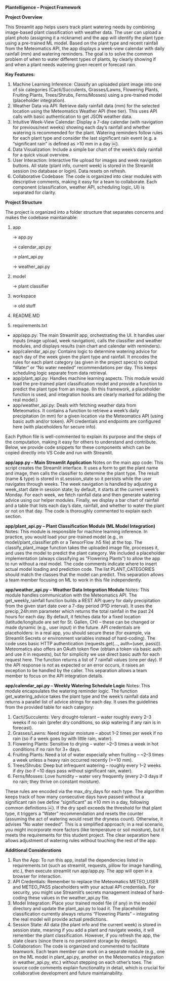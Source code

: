 **Plantelligence – Project Framework**

**Project Overview**

This Streamlit app helps users track plant watering needs by combining image-based plant classification with weather data. The user can upload a plant photo (assigning it a nickname) and the app will identify the plant type using a pre-trained ML model. Based on the plant type and recent rainfall from the Meteomatics API, the app displays a week-view calendar with daily rainfall (mm) and watering reminders. The goal is to solve the common problem of when to water different types of plants, by clearly showing if and when a plant needs watering given recent or forecast rain.

**Key Features:**
1. Machine Learning Inference: Classify an uploaded plant image into one of six categories (Cacti/Succulents, Grasses/Lawns, Flowering Plants, Fruiting Plants, Trees/Shrubs, Ferns/Mosses) using a pre-trained model (placeholder integration).
2. Weather Data via API: Retrieve daily rainfall data (mm) for the selected location using the Meteomatics Weather API (free tier). This uses API calls with basic authentication to get JSON weather data.
3. Intuitive Week-View Calendar: Display a 7-day calendar (with navigation for previous/next weeks) showing each day’s rainfall and whether watering is recommended for the plant. Watering reminders follow rules for each plant type and consider the last significant rain event (e.g. a “significant rain” is defined as >10 mm in a day ￼).
4. Data Visualization: Include a simple bar chart of the week’s daily rainfall for a quick visual overview.
5. User Interaction: Interactive file upload for images and week navigation buttons. All state (plant info, current week) is stored in the Streamlit session (no database or login). Data resets on refresh.
6. Collaborative Codebase: The code is organized into clear modules with descriptive comments, making it easy for a team to collaborate. Each component (classification, weather API, scheduling logic, UI) is separated for clarity.

**Project Structure**

The project is organized into a folder structure that separates concerns and makes the codebase maintainable:
1. app

   -> app.py
   
   -> calendar_api.py
   
   -> plant_api.py
   
   -> weather_api.py
   
3. model
   
   -> plant classifier
   
5. workspace
   
   -> old stuff
   
7. README.MD
   
9. requirements.txt

- app/app.py: The main Streamlit app, orchestrating the UI. It handles user inputs (image upload, week navigation), calls the classifier and weather modules, and displays results (rain chart and calendar with reminders).
- app/calendar_api.py: Contains logic to determine watering advice for each day of the week given the plant type and rainfall. It encodes the rules for each plant category (as given in the project specs) to output “Water” or “No water needed” recommendations per day. This keeps scheduling logic separate from data retrieval.
- app/plant_api.py: Handles machine learning aspects. This module would load the pre-trained plant classification model and provide a function to predict the plant type from an image. (In this framework, a placeholder function is used, and integration hooks are clearly marked for adding the real model.)
- app/weather_api.py: Deals with fetching weather data from Meteomatics. It contains a function to retrieve a week’s daily precipitation (in mm) for a given location via the Meteomatics API (using basic auth and/or token). API credentials and endpoints are configured here (with placeholders for secure info).

Each Python file is well-commented to explain its purpose and the steps of the computation, making it easy for others to understand and contribute. Below, we provide code snippets for these components which can be copied directly into VS Code and run with Streamlit.

**app/app.py – Main Streamlit Application**
Notes on the main app code: This script creates the Streamlit interface. It uses a form to get the plant name and image, then calls the classifier to determine the plant type. The result (name & type) is stored in st.session_state so it persists while the user navigates through weeks. The week navigation is handled by adjusting a week_start date in session state; by default, it starts at the current week’s Monday. For each week, we fetch rainfall data and then generate watering advice using our helper modules. Finally, we display a bar chart of rainfall and a table that lists each day’s date, rainfall, and whether to water the plant or not on that day. The code is thoroughly commented to explain each section.

**app/plant_api.py – Plant Classification Module (ML Model Integration)**
Notes: This module is responsible for machine learning inference. In practice, you would load your pre-trained model (e.g., in model/plant_classifier.pth or a TensorFlow .h5 file) at the top. The classify_plant_image function takes the uploaded image file, processes it, and uses the model to predict the plant category. We included a placeholder implementation (always classifying as “Flowering Plants”) to allow the app to run without a real model. The code comments indicate where to insert actual model loading and prediction code. The list PLANT_CATEGORIES should match the classes that the model can predict. This separation allows a team member focusing on ML to work in this file independently.

**app/weather_api.py – Weather Data Integration Module**
Notes: This module handles communication with the Meteomatics API. The get_weekly_rainfall function builds a REST API query for daily precipitation from the given start date over a 7-day period (P1D interval). It uses the precip_24h:mm parameter which returns the total rainfall in the past 24 hours for each day. By default, it fetches data for a fixed location (latitude/longitude are set for St. Gallen, CH) – these can be changed or made dynamic (e.g., user input) in the future. API credentials are placeholders: in a real app, you should secure these (for example, via Streamlit Secrets or environment variables instead of hard-coding). The code uses basic HTTP authentication (requests.get(..., auth=(user, pass))). Meteomatics also offers an OAuth token flow (obtain a token via basic auth and use it in requests), but for simplicity we use direct basic auth for each request here. The function returns a list of 7 rainfall values (one per day). If the API response is not as expected or an error occurs, it raises an exception to be handled by the caller. This separation allows a team member to focus on the API integration details.

**app/calendar_api.py – Weekly Watering Schedule Logic**
Notes: This module encapsulates the watering reminder logic. The function get_watering_advice takes the plant type and the week’s rainfall data and returns a parallel list of advice strings for each day. It uses the guidelines from the provided table for each category:
1. Cacti/Succulents: Very drought-tolerant – water roughly every 2–3 weeks if no rain (prefer dry conditions, so skip watering if any rain is in forecast).
2. Grasses/Lawns: Need regular moisture – about 1–2 times per week if no rain (so if a week goes by with little rain, water).
3. Flowering Plants: Sensitive to drying – water ~2–3 times a week in hot conditions if no rain for 3+ days.
4. Fruiting Plants: Need a lot of water especially when fruiting – ~2–3 times a week unless a heavy rain occurred recently (>=10 mm).
5. Trees/Shrubs: Deep but infrequent watering – roughly every 1–2 weeks if dry (so if ~10 days pass without significant rain, water).
6. Ferns/Mosses: Love humidity – water very frequently (every 2–3 days if no rain; they thrive on constant moisture).

These rules are encoded via the max_dry_days for each type. The algorithm keeps track of how many consecutive days have passed without a significant rain (we define “significant” as ≥10 mm in a day, following common definitions ￼). If the dry spell exceeds the threshold for that plant type, it triggers a “Water” recommendation and resets the counter (assuming the act of watering would reset the dryness count). Otherwise, it advises “No water needed”. This is a simplified approach; in a real scenario, you might incorporate more factors (like temperature or soil moisture), but it meets the requirements for this student project. The clear separation here allows adjustment of watering rules without touching the rest of the app.

**Additional Considerations**
1. Run the App: To run this app, install the dependencies listed in requirements.txt (such as streamlit, requests, pillow for image handling, etc.), then execute streamlit run app/app.py. The app will open in a browser for interaction.
2. API Credentials: Remember to replace the Meteomatics METEO_USER and METEO_PASS placeholders with your actual API credentials. For security, you might use Streamlit’s secrets management instead of hard-coding these values in the weather_api.py file.
3. Model Integration: Place your trained model file (if any) in the model/ directory and update the plant_api.py to load it. The placeholder classification currently always returns “Flowering Plants” – integrating the real model will provide actual predictions.
4. Session State: All data (the plant info and the current week) is stored in session state, meaning if you add a plant and navigate weeks, it will remember the plant classification. However, if you refresh the app, the state clears (since there is no persistent storage by design).
5. Collaboration: The code is organized and commented to facilitate teamwork. Each team member can work on a separate module (e.g., one on the ML model in plant_api.py, another on the Meteomatics integration in weather_api.py, etc.) without stepping on each other’s toes. The source code comments explain functionality in detail, which is crucial for collaborative development and future maintainability.
